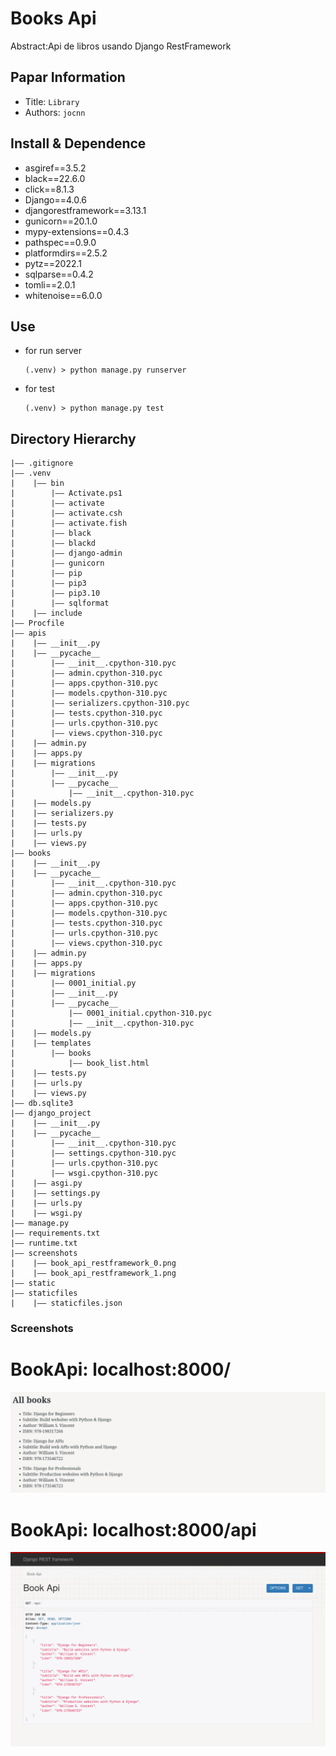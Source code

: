 Books Api
===
Abstract:Api de libros usando Django RestFramework
## Papar Information
- Title:  `Library`
- Authors:  `jocnn`

## Install & Dependence
- asgiref==3.5.2
- black==22.6.0
- click==8.1.3
- Django==4.0.6
- djangorestframework==3.13.1
- gunicorn==20.1.0
- mypy-extensions==0.4.3
- pathspec==0.9.0
- platformdirs==2.5.2
- pytz==2022.1
- sqlparse==0.4.2
- tomli==2.0.1
- whitenoise==6.0.0

## Use
- for run server
  ```
  (.venv) > python manage.py runserver
  ```
- for test
  ```
  (.venv) > python manage.py test
  ```

## Directory Hierarchy
```
|—— .gitignore
|—— .venv
|    |—— bin
|        |—— Activate.ps1
|        |—— activate
|        |—— activate.csh
|        |—— activate.fish
|        |—— black
|        |—— blackd
|        |—— django-admin
|        |—— gunicorn
|        |—— pip
|        |—— pip3
|        |—— pip3.10
|        |—— sqlformat
|    |—— include
|—— Procfile
|—— apis
|    |—— __init__.py
|    |—— __pycache__
|        |—— __init__.cpython-310.pyc
|        |—— admin.cpython-310.pyc
|        |—— apps.cpython-310.pyc
|        |—— models.cpython-310.pyc
|        |—— serializers.cpython-310.pyc
|        |—— tests.cpython-310.pyc
|        |—— urls.cpython-310.pyc
|        |—— views.cpython-310.pyc
|    |—— admin.py
|    |—— apps.py
|    |—— migrations
|        |—— __init__.py
|        |—— __pycache__
|            |—— __init__.cpython-310.pyc
|    |—— models.py
|    |—— serializers.py
|    |—— tests.py
|    |—— urls.py
|    |—— views.py
|—— books
|    |—— __init__.py
|    |—— __pycache__
|        |—— __init__.cpython-310.pyc
|        |—— admin.cpython-310.pyc
|        |—— apps.cpython-310.pyc
|        |—— models.cpython-310.pyc
|        |—— tests.cpython-310.pyc
|        |—— urls.cpython-310.pyc
|        |—— views.cpython-310.pyc
|    |—— admin.py
|    |—— apps.py
|    |—— migrations
|        |—— 0001_initial.py
|        |—— __init__.py
|        |—— __pycache__
|            |—— 0001_initial.cpython-310.pyc
|            |—— __init__.cpython-310.pyc
|    |—— models.py
|    |—— templates
|        |—— books
|            |—— book_list.html
|    |—— tests.py
|    |—— urls.py
|    |—— views.py
|—— db.sqlite3
|—— django_project
|    |—— __init__.py
|    |—— __pycache__
|        |—— __init__.cpython-310.pyc
|        |—— settings.cpython-310.pyc
|        |—— urls.cpython-310.pyc
|        |—— wsgi.cpython-310.pyc
|    |—— asgi.py
|    |—— settings.py
|    |—— urls.py
|    |—— wsgi.py
|—— manage.py
|—— requirements.txt
|—— runtime.txt
|—— screenshots
|    |—— book_api_restframework_0.png
|    |—— book_api_restframework_1.png
|—— static
|—— staticfiles
|    |—— staticfiles.json
```

### Screenshots

BookApi:  localhost:8000/
===
![Image text](https://github.com/jocnn/django_rest_books/blob/main/screenshots/book_api_restframework_0.png)

BookApi:  localhost:8000/api
===
![Image text](https://github.com/jocnn/django_rest_books/blob/main/screenshots/book_api_restframework_1.png)